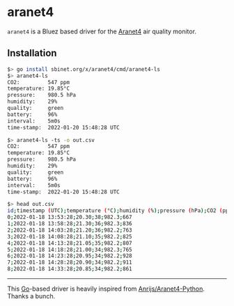 # aranet4

`aranet4` is a Bluez based driver for the [Aranet4](https://aranet4.com/) air quality monitor.

## Installation

```sh
$> go install sbinet.org/x/aranet4/cmd/aranet4-ls
$> aranet4-ls
CO2:         547 ppm
temperature: 19.85°C
pressure:    980.5 hPa
humidity:    29%
quality:     green
battery:     96%
interval:    5m0s
time-stamp:  2022-01-20 15:48:28 UTC

$> aranet4-ls -ts -o out.csv
CO2:         547 ppm
temperature: 19.85°C
pressure:    980.5 hPa
humidity:    29%
quality:     green
battery:     96%
interval:    5m0s
time-stamp:  2022-01-20 15:48:28 UTC

$> head out.csv
id;timestamp (UTC);temperature (°C);humidity (%);pressure (hPa);CO2 (ppm)
0;2022-01-18 13:53:28;20.30;38;982.3;667
1;2022-01-18 13:58:28;21.30;36;982.3;836
2;2022-01-18 14:03:28;21.20;36;982.2;763
3;2022-01-18 14:08:28;21.10;35;982.2;825
4;2022-01-18 14:13:28;21.05;35;982.2;807
5;2022-01-18 14:18:28;21.00;34;982.3;765
6;2022-01-18 14:23:28;20.95;34;982.2;928
7;2022-01-18 14:28:28;20.90;34;982.2;911
8;2022-01-18 14:33:28;20.85;34;982.2;861
```

---

This [Go](https://golang.org)-based driver is heavily inspired from [Anrijs/Aranet4-Python](https://github.com/Anrijs/Aranet4-Python). Thanks a bunch.
